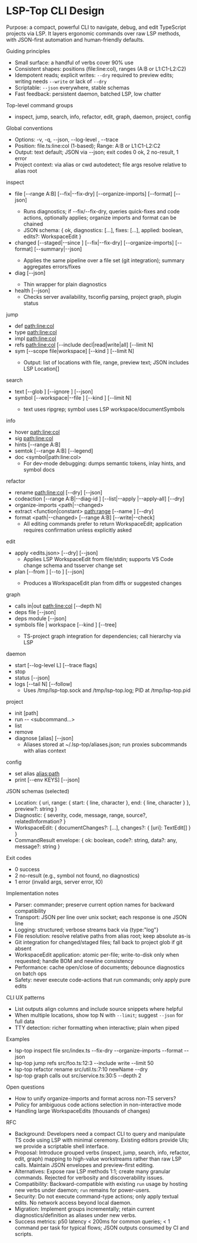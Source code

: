# LSP-Top CLI Design

Purpose: a compact, powerful CLI to navigate, debug, and edit TypeScript projects via LSP. It layers ergonomic commands over raw LSP methods, with JSON-first automation and human-friendly defaults.

Guiding principles
- Small surface: a handful of verbs cover 90% use
- Consistent shapes: positions (file:line:col), ranges (A:B or L1:C1-L2:C2)
- Idempotent reads; explicit writes: `--dry` required to preview edits; writing needs `--write` or lack of `--dry`
- Scriptable: `--json` everywhere, stable schemas
- Fast feedback: persistent daemon, batched LSP, low chatter

Top-level command groups
- inspect, jump, search, info, refactor, edit, graph, daemon, project, config

Global conventions
- Options: -v, -q, --json, --log-level <level>, --trace <flags>
- Position: file.ts:line:col (1-based); Range: A:B or L1:C1-L2:C2
- Output: text default; JSON via --json; exit codes 0 ok, 2 no-result, 1 error
- Project context: via alias or cwd autodetect; file args resolve relative to alias root

inspect
- file <path> [--range A:B] [--fix|--fix-dry] [--organize-imports] [--format] [--json]
  - Runs diagnostics; if --fix/--fix-dry, queries quick-fixes and code actions, optionally applies; organize imports and format can be chained
  - JSON schema: { ok, diagnostics: [...], fixes: [...], applied: boolean, edits?: WorkspaceEdit }
- changed [--staged|--since <rev>] [--fix|--fix-dry] [--organize-imports] [--format] [--summary|--json]
  - Applies the same pipeline over a file set (git integration); summary aggregates errors/fixes
- diag <path> [--json]
  - Thin wrapper for plain diagnostics
- health [--json]
  - Checks server availability, tsconfig parsing, project graph, plugin status

jump
- def <path:line:col>
- type <path:line:col>
- impl <path:line:col>
- refs <path:line:col> [--include decl|read|write|all] [--limit N]
- sym <query> [--scope file|workspace] [--kind <kinds>] [--limit N]
  - Output: list of locations with file, range, preview text; JSON includes LSP Location[]

search
- text <pattern> [--glob <g>] [--ignore <g>] [--json]
- symbol <query> [--workspace|--file <path>] [--kind <k>] [--limit N]
  - text uses ripgrep; symbol uses LSP workspace/documentSymbols

info
- hover <path:line:col>
- sig <path:line:col>
- hints <path> [--range A:B]
- semtok <path> [--range A:B] [--legend]
- doc <symbol|path:line:col>
  - For dev-mode debugging: dumps semantic tokens, inlay hints, and symbol docs

refactor
- rename <path:line:col> <newName> [--dry] [--json]
- codeaction <path> [--range A:B|--diag-id <id>] [--list|--apply <index>|--apply-all] [--dry]
- organize-imports <path|--changed>
- extract <function|constant> <path:range> [--name <name>] [--dry]
- format <path|--changed> [--range A:B] [--write|--check]
  - All editing commands prefer to return WorkspaceEdit; application requires confirmation unless explicitly asked

edit
- apply <edits.json> [--dry] [--json]
  - Applies LSP WorkspaceEdit from file/stdin; supports VS Code change schema and tsserver change set
- plan <path> [--from <rev>] [--to <rev>] [--json]
  - Produces a WorkspaceEdit plan from diffs or suggested changes

graph
- calls in|out <path:line:col> [--depth N]
- deps file <path> [--json]
- deps module <name> [--json]
- symbols file <path> | workspace [--kind <k>] [--tree]
  - TS-project graph integration for dependencies; call hierarchy via LSP

daemon
- start [--log-level L] [--trace flags]
- stop
- status [--json]
- logs [--tail N] [--follow]
  - Uses /tmp/lsp-top.sock and /tmp/lsp-top.log; PID at /tmp/lsp-top.pid

project
- init <alias> [path]
- run <alias> -- <subcommand...>
- list
- remove <alias>
- diagnose [alias] [--json]
  - Aliases stored at ~/.lsp-top/aliases.json; run proxies subcommands with alias context

config
- set alias <alias:path>
- print [--env KEYS] [--json]

JSON schemas (selected)
- Location: { uri, range: { start: { line, character }, end: { line, character } }, preview?: string }
- Diagnostic: { severity, code, message, range, source?, relatedInformation? }
- WorkspaceEdit: { documentChanges?: [...], changes?: { [uri]: TextEdit[] } }
- CommandResult envelope: { ok: boolean, code?: string, data?: any, message?: string }

Exit codes
- 0 success
- 2 no-result (e.g., symbol not found, no diagnostics)
- 1 error (invalid args, server error, IO)

Implementation notes
- Parser: commander; preserve current option names for backward compatibility
- Transport: JSON per line over unix socket; each response is one JSON line
- Logging: structured; verbose streams back via {type:"log"}
- File resolution: resolve relative paths from alias root; keep absolute as-is
- Git integration for changed/staged files; fall back to project glob if git absent
- WorkspaceEdit application: atomic per-file; write-to-disk only when requested; handle BOM and newline consistency
- Performance: cache open/close of documents; debounce diagnostics on batch ops
- Safety: never execute code-actions that run commands; only apply pure edits

CLI UX patterns
- List outputs align columns and include source snippets where helpful
- When multiple locations, show top N with `--limit`; suggest `--json` for full data
- TTY detection: richer formatting when interactive; plain when piped

Examples
- lsp-top inspect file src/index.ts --fix-dry --organize-imports --format --json
- lsp-top jump refs src/foo.ts:12:3 --include write --limit 50
- lsp-top refactor rename src/util.ts:7:10 newName --dry
- lsp-top graph calls out src/service.ts:30:5 --depth 2

Open questions
- How to unify organize-imports and format across non-TS servers?
- Policy for ambiguous code actions selection in non-interactive mode
- Handling large WorkspaceEdits (thousands of changes)

RFC
- Background: Developers need a compact CLI to query and manipulate TS code using LSP with minimal ceremony. Existing editors provide UIs; we provide a scriptable shell interface.
- Proposal: Introduce grouped verbs (inspect, jump, search, info, refactor, edit, graph) mapping to high-value workstreams rather than raw LSP calls. Maintain JSON envelopes and preview-first editing.
- Alternatives: Expose raw LSP methods 1:1; create many granular commands. Rejected for verbosity and discoverability issues.
- Compatibility: Backward-compatible with existing `run` usage by hosting new verbs under daemon; `run` remains for power-users.
- Security: Do not execute command-type actions; only apply textual edits. No network access beyond local daemon.
- Migration: Implement groups incrementally; retain current diagnostics/definition as aliases under new verbs.
- Success metrics: p50 latency < 200ms for common queries; < 1 command per task for typical flows; JSON outputs consumed by CI and scripts.
